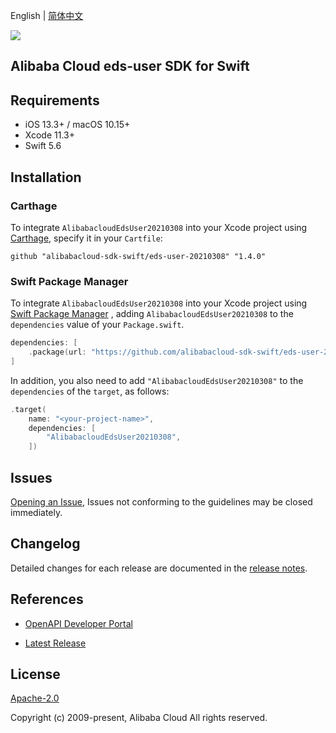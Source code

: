 English | [简体中文](README-CN.md)

![](https://aliyunsdk-pages.alicdn.com/icons/AlibabaCloud.svg)

## Alibaba Cloud eds-user SDK for Swift

## Requirements

- iOS 13.3+ / macOS 10.15+
- Xcode 11.3+
- Swift 5.6

## Installation

### Carthage

To integrate `AlibabacloudEdsUser20210308` into your Xcode project using [Carthage](https://github.com/Carthage/Carthage), specify it in your `Cartfile`:

```ogdl
github "alibabacloud-sdk-swift/eds-user-20210308" "1.4.0"
```

### Swift Package Manager

To integrate `AlibabacloudEdsUser20210308` into your Xcode project using [Swift Package Manager](https://swift.org/package-manager/) , adding `AlibabacloudEdsUser20210308` to the `dependencies` value of your `Package.swift`.

```swift
dependencies: [
    .package(url: "https://github.com/alibabacloud-sdk-swift/eds-user-20210308.git", from: "1.4.0")
]
```

In addition, you also need to add `"AlibabacloudEdsUser20210308"` to the `dependencies` of the `target`, as follows:

```swift
.target(
    name: "<your-project-name>",
    dependencies: [
        "AlibabacloudEdsUser20210308",
    ])
```

## Issues

[Opening an Issue](https://github.com/alibabacloud-sdk-swift/eds-user-20210308/issues/new), Issues not conforming to the guidelines may be closed immediately.

## Changelog

Detailed changes for each release are documented in the [release notes](./ChangeLog.txt).

## References

* [OpenAPI Developer Portal](https://next.api.alibabacloud.com/home)
- [Latest Release](https://github.com/alibabacloud-sdk-swift/eds-user-20210308)

## License

[Apache-2.0](http://www.apache.org/licenses/LICENSE-2.0)

Copyright (c) 2009-present, Alibaba Cloud All rights reserved.
